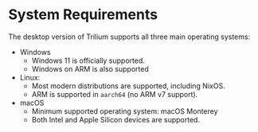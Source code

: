 # System Requirements
The desktop version of Trilium supports all three main operating systems:

*   Windows
    *   Windows 11 is officially supported.
    *   Windows on ARM is also supported
*   Linux:
    *   Most modern distributions are supported, including NixOS.
    *   ARM is supported in `aarch64` (no ARM v7 support).
*   macOS
    *   Minimum supported operating system: macOS Monterey
    *   Both Intel and Apple Silicon devices are supported.